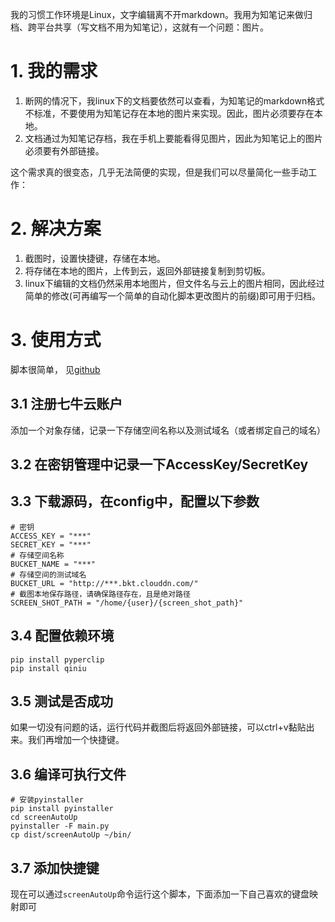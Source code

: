 我的习惯工作环境是Linux，文字编辑离不开markdown。我用为知笔记来做归档、跨平台共享（写文档不用为知笔记），这就有一个问题：图片。

# 1. 我的需求
1. 断网的情况下，我linux下的文档要依然可以查看，为知笔记的markdown格式不标准，不要使用为知笔记存在本地的图片来实现。因此，图片必须要存在本地。
2. 文档通过为知笔记存档，我在手机上要能看得见图片，因此为知笔记上的图片必须要有外部链接。

这个需求真的很变态，几乎无法简便的实现，但是我们可以尽量简化一些手动工作：
# 2. 解决方案
1. 截图时，设置快捷键，存储在本地。
2. 将存储在本地的图片，上传到云，返回外部链接复制到剪切板。
3. linux下编辑的文档仍然采用本地图片，但文件名与云上的图片相同，因此经过简单的修改(可再编写一个简单的自动化脚本更改图片的前缀)即可用于归档。

# 3. 使用方式
脚本很简单， 见[github](https://github.com/ssst0n3/screenAutoUp)
## 3.1 注册七牛云账户
添加一个对象存储，记录一下存储空间名称以及测试域名（或者绑定自己的域名）
## 3.2 在密钥管理中记录一下AccessKey/SecretKey
## 3.3 下载源码，在config中，配置以下参数
```
# 密钥
ACCESS_KEY = "***"
SECRET_KEY = "***"
# 存储空间名称
BUCKET_NAME = "***"
# 存储空间的测试域名
BUCKET_URL = "http://***.bkt.clouddn.com/"
# 截图本地保存路径，请确保路径存在，且是绝对路径
SCREEN_SHOT_PATH = "/home/{user}/{screen_shot_path}"
```
## 3.4 配置依赖环境
```
pip install pyperclip
pip install qiniu
```
## 3.5 测试是否成功
如果一切没有问题的话，运行代码并截图后将返回外部链接，可以ctrl+v黏贴出来。我们再增加一个快捷键。
## 3.6 编译可执行文件
```
# 安装pyinstaller
pip install pyinstaller
cd screenAutoUp
pyinstaller -F main.py
cp dist/screenAutoUp ~/bin/
```
## 3.7 添加快捷键
现在可以通过`screenAutoUp`命令运行这个脚本，下面添加一下自己喜欢的键盘映射即可

